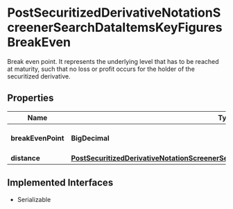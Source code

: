 

# PostSecuritizedDerivativeNotationScreenerSearchDataItemsKeyFiguresBreakEven

Break even point. It represents the underlying level that has to be reached at maturity, such that no loss or profit occurs for the holder of the securitized derivative.

## Properties

Name | Type | Description | Notes
------------ | ------------- | ------------- | -------------
**breakEvenPoint** | **BigDecimal** | Break even point. For the value unit, see attribute &#x60;instrument.underlying.valueUnit&#x60;. |  [optional]
**distance** | [**PostSecuritizedDerivativeNotationScreenerSearchDataItemsKeyFiguresBreakEvenDistance**](PostSecuritizedDerivativeNotationScreenerSearchDataItemsKeyFiguresBreakEvenDistance.md) |  |  [optional]


## Implemented Interfaces

* Serializable


